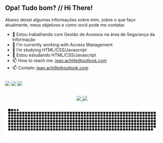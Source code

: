 ## Opa! Tudo bom? // Hi There!

Abaixo deixei algumas informações sobre mim, sobre o que faço atualmente, meus objetivos e como você pode me contatar. 


- 🔭 Estou trabalhando com Gestão de Acessos na área de Segurança da Informação
- 🔭 I'm currently working with Access Management
- 🌱 I’m studying HTML/CSS/Javascript 
- 🌱 Estou estudando HTML/CSS/Javascript
- 📫 How to reach me: jean.achille@outlook.com
- 📫 Contato: jean.achille@outlook.com

##

<!-- https://github.com/rafaballerini/rafaballerini/blob/main/README.md -->

<div style="display: inline_block">
  <img src="https://cdn.jsdelivr.net/gh/devicons/devicon/icons/html5/html5-original.svg" height="40"3/>
  <img src="https://cdn.jsdelivr.net/gh/devicons/devicon/icons/css3/css3-plain-wordmark.svg" height="40"3/>
  <img src="https://cdn.jsdelivr.net/gh/devicons/devicon/icons/javascript/javascript-plain.svg" height="40"3/>
</div>

##

<div align="center">
  <a href="https://github.com/jeanachillesgc">
  <img height="180em" src="https://github-readme-stats.vercel.app/api?username=jeanachillesgc&show_icons=true&include_all_commits=true&count_private=true&bg_color=22272E&text_color=FFFFFF&title_color=FFFFFF"/>
  <img height="180em" src="https://github-readme-stats.vercel.app/api/top-langs/?username=jeanachillesgc&layout=compact&langs_count=7&bg_color=22272E&text_color=FFFFFF&title_color=FFFFFF"/>
</div>
  
![Snake animation](https://github.com/jeanachillesgc/jeanachillesgc/blob/output/github-contribution-grid-snake.svg)
<!-- https://github.com/anuraghazra/github-readme-stats -->
  
